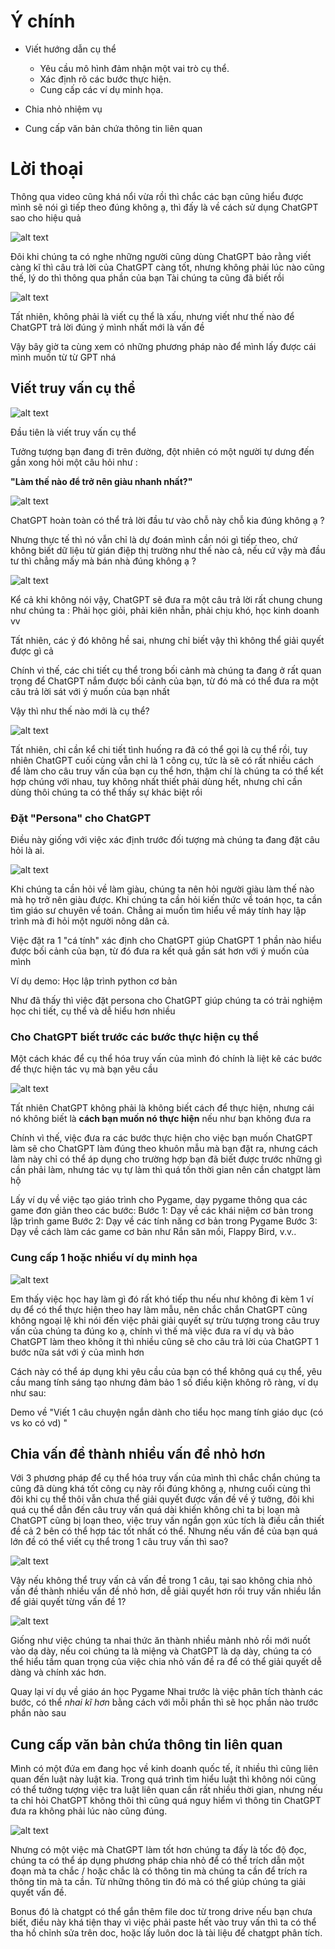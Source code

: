 # Ý chính
- Viết hướng dẫn cụ thể 
    + Yêu cầu mô hình đảm nhận một vai trò cụ thể.
    + Xác định rõ các bước thực hiện.
    + Cung cấp các ví dụ minh họa.

- Chia nhỏ nhiệm vụ 

- Cung cấp văn bản chứa thông tin liên quan

# Lời thoại

Thông qua video cũng khá nổi vừa rồi thì chắc các bạn cũng hiểu được mình sẽ nói gì tiếp theo đúng không ạ, thì đấy là về cách sử dụng ChatGPT sao cho hiệu quả

![alt text](image-5.png)

Đôi khi chúng ta có nghe những người cũng dùng ChatGPT bảo rằng viết càng kĩ thì câu trả lời của ChatGPT càng tốt, nhưng không phải lúc nào cũng thế, lý do thì thông qua phần của bạn Tài chúng ta cũng đã biết rồi 

![alt text](image-6.png)

Tất nhiên, không phải là viết cụ thể là xấu, nhưng viết như thế nào để ChatGPT trả lời đúng ý mình nhất mới là vấn đề

Vậy bây giờ ta cùng xem có những phương pháp nào để mình lấy được cái mình muốn từ từ GPT nhá

## Viết truy vấn cụ thể

![alt text](image-10.png)

Đầu tiên là viết truy vấn cụ thể

Tưởng tượng bạn đang đi trên đường, đột nhiên có một người tự dưng đến gần xong hỏi một câu hỏi như :

__"Làm thế nào để trở nên giàu nhanh nhất?"__

![alt text](image-2.png)

ChatGPT hoàn toàn có thể trả lời đầu tư vào chỗ này chỗ kia đúng không ạ ?

Nhưng thực tế thì nó vẫn chỉ là dự đoán mình cần nói gì tiếp theo, chứ không biết dữ liệu từ gián điệp thị trường như thế nào cả, nếu cứ vậy mà đầu tư thì chẳng mấy mà bán nhà đúng không ạ ?

![alt text](image.png)

Kể cả khi không nói vậy, ChatGPT sẽ đưa ra một câu trả lời rất chung chung như chúng ta :
Phải học giỏi, phải kiên nhẫn, phải chịu khó, học kinh doanh vv

Tất nhiên, các ý đó không hề sai, nhưng chỉ biết vậy thì không thể giải quyết được gì cả

Chính vì thế, các chi tiết cụ thể trong bối cảnh mà chúng ta đang ở rất quan trọng để ChatGPT nắm được bối cảnh của bạn, từ đó mà có thể đưa ra một câu trả lời sát với ý muốn của bạn nhất

Vậy thì như thế nào mới là cụ thể?

![alt text](image-7.png)

Tất nhiên, chỉ cần kể chi tiết tình huống ra đã có thể gọi là cụ thể rồi, tuy nhiên ChatGPT cuối cùng vẫn chỉ là 1 công cụ, tức là sẽ có rất nhiều cách để làm cho câu truy vấn của bạn cụ thể hơn, thậm chí là chúng ta có thể kết hợp chúng với nhau, tuy không nhất thiết phải dùng hết, nhưng chỉ cần dùng thôi chúng ta có thể thấy sự khác biệt rồi

### Đặt "Persona" cho ChatGPT
Điều này giống với việc xác định trước đối tượng mà chúng ta đang đặt câu hỏi là ai.

![alt text](image-3.png)

Khi chúng ta cần hỏi về làm giàu, chúng ta nên hỏi người giàu làm thế nào mà họ trở nên giàu được. Khi chúng ta cần hỏi kiến thức về toán học, ta cần tìm giáo sư chuyên về toán. Chẳng ai muốn tìm hiểu về máy tính hay lập trình mà đi hỏi một người nông dân cả.

Việc đặt ra 1 "cá tính" xác định cho ChatGPT giúp ChatGPT 1 phần nào hiểu được bối cảnh của bạn, từ đó đưa ra kết quả gần sát hơn với ý muốn của mình

Ví dụ demo: Học lập trình python cơ bản

Như đã thấy thì việc đặt persona cho ChatGPT giúp chúng ta có trải nghiệm học chi tiết, cụ thể và dễ hiểu hơn nhiều

### Cho ChatGPT biết trước các bước thực hiện cụ thể

Một cách khác để cụ thể hóa truy vấn của mình đó chính là liệt kê các bước để thực hiện tác vụ mà bạn yêu cầu

![alt text](whatgpt.png)

Tất nhiên ChatGPT không phải là không biết cách để thực hiện, nhưng cái nó không biết là __cách bạn muốn nó thực hiện__ nếu như bạn không đưa ra 

Chính vì thế, việc đưa ra các bước thực hiện cho việc bạn muốn ChatGPT làm sẽ cho ChatGPT làm đúng theo khuôn mẫu mà bạn đặt ra, nhưng cách làm này chỉ có thể áp dụng cho trường hợp bạn đã biết được trước những gì cần phải làm, nhưng tác vụ tự làm thì quá tốn thời gian nên cần chatgpt làm hộ

Lấy ví dụ về việc tạo giáo trình cho Pygame, dạy pygame thông qua các game đơn giản theo các bước:
Bước 1: Dạy về các khái niệm cơ bản trong lập trình game
Bước 2: Dạy về các tính năng cơ bản trong Pygame
Bước 3: Dạy về cách làm các game cơ bản như Rắn săn mồi, Flappy Bird, v.v..


### Cung cấp 1 hoặc nhiều ví dụ minh họa

![alt text](image-8.png)

Em thấy việc học hay làm gì đó rất khó tiếp thu nếu như không đi kèm 1 ví dụ để có thể thực hiện theo hay làm mẫu, nên chắc chắn ChatGPT cũng không ngoại lệ khi nói đến việc phải giải quyết sự trừu tượng trong câu truy vấn của chúng ta đúng ko ạ, chính vì thế mà việc đưa ra ví dụ và bảo ChatGPT làm theo không ít thì nhiều cũng sẽ cho câu trả lời của ChatGPT 1 bước nữa sát với ý của mình hơn

Cách này có thể áp dụng khi yêu cầu của bạn có thể không quá cụ thể, yêu cầu mang tính sáng tạo nhưng đảm bảo 1 số điều kiện không rõ ràng, ví dụ như sau:

Demo về "Viết 1 câu chuyện ngắn dành cho tiểu học mang tính giáo dục (có vs ko có vd) "

## Chia vấn đề thành nhiều vấn đề nhỏ hơn
Với 3 phương pháp để cụ thể hóa truy vấn của mình thì chắc chắn chúng ta cũng đã dùng khá tốt công cụ này rồi đúng không ạ, nhưng cuối cùng thì đôi khi cụ thể thôi vẫn chưa thể giải quyết được vấn đề về ý tưởng, đôi khi quá cụ thể dẫn đến câu truy vấn quá dài khiến không chỉ ta bị loạn mà ChatGPT cũng bị loạn theo, việc truy vấn ngắn gọn xúc tích là điều cần thiết đề cả 2 bên có thể hợp tác tốt nhất có thể. Nhưng nếu vấn đề của bạn quá lớn đề có thể viết cụ thể trong 1 câu truy vấn thì sao?

![alt text](<big problem.png>)

Vậy nếu không thể truy vấn cả vấn đề trong 1 câu, tại sao không chia nhỏ vấn đề thành nhiều vấn đề nhỏ hơn, dễ giải quyết hơn rồi truy vấn nhiều lần để giải quyết từng vấn đề 1?

![alt text](image-9.png)

Giống như việc chúng ta nhai thức ăn thành nhiều mảnh nhỏ rồi mới nuốt vào dạ dày, nếu coi chúng ta là miệng và ChatGPT là dạ dày, chúng ta có thể hiểu tầm quan trọng của việc chia nhỏ vấn đề ra để có thể giải quyết dễ dàng và chính xác hơn.

Quay lại ví dụ về giáo án học Pygame
Nhai trước là việc phân tích thành các bước, có thể *nhai kĩ hơn* bằng cách với mỗi phần thì sẽ học phần nào trước phần nào sau

## Cung cấp văn bản chứa thông tin liên quan

Mình có một đứa em đang học về kinh doanh quốc tế, ít nhiều thì cũng liên quan đến luật này luật kia. Trong quá trình tìm hiểu luật thì không nói cũng có thể tưởng tượng việc tra luật liên quan cần rất nhiều thời gian, nhưng nếu ta chỉ hỏi ChatGPT không thôi thì cũng quá nguy hiểm vì thông tin ChatGPT đưa ra không phải lúc nào cũng đúng.

![alt text](<speed and accuracy.png>)

Nhưng có một việc mà ChatGPT làm tốt hơn chúng ta đấy là tốc độ đọc, chúng ta có thể áp dụng phương pháp chia nhỏ để có thể trích dẫn một đoạn mà ta chắc / hoặc chắc là có thông tin mà chúng ta cần để trích ra thông tin mà ta cần. Từ những thông tin đó mà có thể giúp chúng ta giải quyết vấn đề.

Bonus đó là chatgpt có thể gắn thêm file doc từ trong drive nếu bạn chưa biết, điều này khá tiện thay vì việc phải paste hết vào truy vấn thì ta có thể tha hồ chỉnh sửa trên doc, hoặc lấy luôn doc là tài liệu để chatgpt phân tích.
